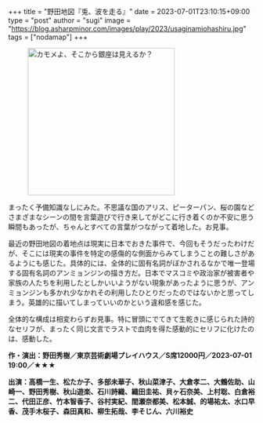 +++
title = "野田地図『兎、波を走る』"
date = 2023-07-01T23:10:15+09:00
type = "post"
author = "sugi"
image = "https://blog.asharpminor.com/images/play/2023/usaginamiohashiru.jpg"
tags = ["nodamap"]
+++
<figure class="alignleft"><img src="/images/play/2023/usaginamiohashiru.jpg" alt="カモメよ、そこから銀座は見えるか？" style="width: 300px !important;"></figure>

まったく予備知識なしにみた。不思議な国のアリス、ピーターパン、桜の園などさまざまなシーンの間を言葉遊びで行き来してがどこに行き着くのか不安に思う瞬間もあったが、ちゃんとすべての言葉がつながって着地した。お見事。

最近の野田地図の着地点は現実に日本でおきた事件で、今回もそうだったわけだが、そこには現実の事件を特定の感傷的な側面からみてしまうことの難しさがあるようにも感じた。具体的には、全体的に固有名詞がぼかされるなかで唯一登場する固有名詞のアンミョンジンの描き方だ。日本でマスコミや政治家が被害者や家族の人たちを利用したとしかいいようがない現象があったように思うが、アンミョンジンも多かれ少なかれその利用したひとりだったのではないかと思ってしまう。英雄的に描いてしまっていいのかという違和感を感じた。

全体的な構成は相変わらずお見事。特に冒頭にでてきて生乾きに感じられた詩的なセリフが、まったく同じ文言でラストで血肉を得た感動的にセリフに化けたのは、感動した。

**作・演出：野田秀樹／東京芸術劇場プレイハウス／S席12000円／2023-07-01 19:00／★★★**

**出演：高橋一生、松たか子、多部未華子、秋山菜津子、大倉孝二、大鶴佐助、山崎一、野田秀樹、秋山遊楽、石川詩織、織田圭祐、貝ヶ石奈美、上村聡、白倉裕二、代田正彦、竹本智香子、谷村実紀、間瀬奈都美、松本誠、的場祐太、水口早香、茂手木桜子、森田真和、柳生拓哉、李そじん、六川裕史**